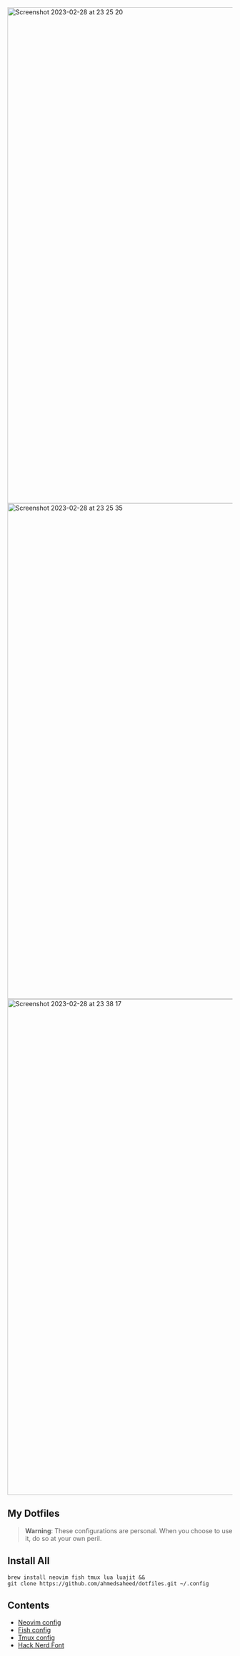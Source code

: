 <img width="1111" alt="Screenshot 2023-02-28 at 23 25 20" src="https://user-images.githubusercontent.com/87912847/222006381-bbabd8df-933e-44cd-852e-40af6afd2540.png">
<img width="1111" alt="Screenshot 2023-02-28 at 23 25 35" src="https://user-images.githubusercontent.com/87912847/222006442-77a5af5a-fa23-4595-9cec-df728a084d4b.png">
<img width="1111" alt="Screenshot 2023-02-28 at 23 38 17" src="https://user-images.githubusercontent.com/87912847/222007837-951bcb68-8141-420d-9800-28323253b9c1.png">

## My Dotfiles

> **Warning**: These configurations are personal. When you choose to use it, do so at your own peril.

## Install All

```shell
brew install neovim fish tmux lua luajit &&
git clone https://github.com/ahmedsaheed/dotfiles.git ~/.config

```

## Contents

- [Neovim config](https://github.com/ahmedsaheed/dotfiles/tree/master/nvim#readme)
- [Fish config]()
- [Tmux config](https://github.com/gpakosz/.tmux)
- [Hack Nerd Font](https://github.com/ryanoasis/nerd-fonts)


<!-- - [Fish shell](https://fishshell.com/)
- [Fisher](https://github.com/jorgebucaran/fisher) - Plugin manager
- [Exa](https://the.exa.website/) - `ls` replacement
- [Starship](https://starship.rs/) - customizable prompt for any shell
- [Nerd fonts](https://github.com/ryanoasis/nerd-fonts) - Nerd Font
- [Jump](https://github.com/gsamokovarov/jump) - Navigate faster on your shell -->



